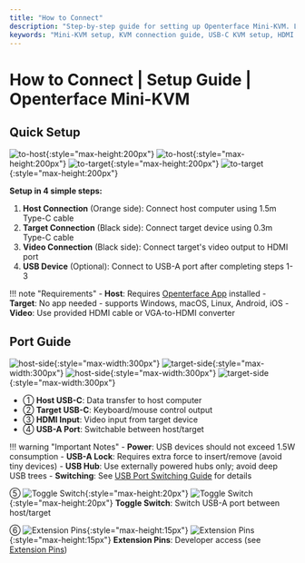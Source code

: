 ```yaml
---
title: "How to Connect"
description: "Step-by-step guide for setting up Openterface Mini-KVM. Learn how to connect your host computer and target device with detailed instructions for USB-C, HDMI, and peripheral connections. Includes interface descriptions and important setup tips."
keywords: "Mini-KVM setup, KVM connection guide, USB-C KVM setup, HDMI KVM connection, KVM installation guide, computer peripheral setup, USB device connection, KVM interface guide, headless computer setup, KVM configuration"
---
```


# **How to Connect** | Setup Guide | Openterface Mini-KVM

## Quick Setup

![to-host](https://assets.openterface.com/images/product/to-host.svg#only-light){:style="max-height:200px"} ![to-host](https://assets.openterface.com/images/product/to-host_1.svg#only-dark){:style="max-height:200px"}
![to-target](https://assets.openterface.com/images/product/to-target.svg#only-light){:style="max-height:200px"} ![to-target](https://assets.openterface.com/images/product/to-target_1.svg#only-dark){:style="max-height:200px"}

**Setup in 4 simple steps:**

1. **Host Connection** (Orange side): Connect host computer using 1.5m Type-C cable
2. **Target Connection** (Black side): Connect target device using 0.3m Type-C cable  
3. **Video Connection** (Black side): Connect target's video output to HDMI port
4. **USB Device** (Optional): Connect to USB-A port after completing steps 1-3

!!! note "Requirements"
    - **Host**: Requires [Openterface App](/app) installed
    - **Target**: No app needed - supports Windows, macOS, Linux, Android, iOS
    - **Video**: Use provided HDMI cable or VGA-to-HDMI converter


## Port Guide

![host-side](https://assets.openterface.com/images/product/host-htc.svg#only-light){:style="max-width:300px"} ![target-side](https://assets.openterface.com/images/product/target-htc.svg#only-light){:style="max-width:300px"}
![host-side](https://assets.openterface.com/images/product/host-htc_1.svg#only-dark){:style="max-width:300px"} ![target-side](https://assets.openterface.com/images/product/target-htc_1.svg#only-dark){:style="max-width:300px"}

- ① **Host USB-C**: Data transfer to host computer
- ② **Target USB-C**: Keyboard/mouse control output
- ③ **HDMI Input**: Video input from target device
- ④ **USB-A Port**: Switchable between host/target

!!! warning "Important Notes"
    - **Power**: USB devices should not exceed 1.5W consumption
    - **USB-A Lock**: Requires extra force to insert/remove (avoid tiny devices)
    - **USB Hub**: Use externally powered hubs only; avoid deep USB trees
    - **Switching**: See [USB Port Switching Guide](../usb-switch) for details

⑤ ![Toggle Switch](https://assets.openterface.com/images/shell-icons/toggle-h-t.svg#only-light){:style="max-height:20px"} ![Toggle Switch](https://assets.openterface.com/images/shell-icons/toggle-h-t_1.svg#only-dark){:style="max-height:20px"} **Toggle Switch**: Switch USB-A port between host/target

⑥ ![Extension Pins](https://assets.openterface.com/images/shell-icons/pins.svg#only-light){:style="max-height:15px"} ![Extension Pins](https://assets.openterface.com/images/shell-icons/pins_1.svg#only-dark){:style="max-height:15px"} **Extension Pins**: Developer access (see [Extension Pins](../extension-pins))